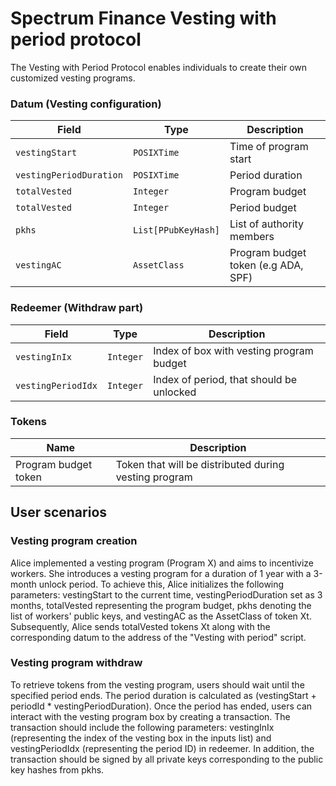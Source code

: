 # Spectrum Finance Vesting with period protocol

The Vesting with Period Protocol enables individuals to create their own customized vesting programs.

### Datum (Vesting configuration)

| Field                   | Type                | Description                         |
| ----------------------- | ------------------- | ----------------------------------- |
| `vestingStart`          | `POSIXTime`         | Time of program start               |
| `vestingPeriodDuration` | `POSIXTime`         | Period duration                     |
| `totalVested`           | `Integer`           | Program budget                      |
| `totalVested`           | `Integer`           | Period budget                       |
| `pkhs`                  | `List[PPubKeyHash]` | List of authority members           |
| `vestingAC`             | `AssetClass`        | Program budget token (e.g ADA, SPF) |

### Redeemer (Withdraw part)

| Field              | Type      | Description                              |
| ------------------ | --------- | ---------------------------------------- |
| `vestingInIx`      | `Integer` | Index of box with vesting program budget |
| `vestingPeriodIdx` | `Integer` | Index of period, that should be unlocked |

### Tokens

| Name                 | Description                                           |
| -------------------- | ----------------------------------------------------- |
| Program budget token | Token that will be distributed during vesting program |

## User scenarios

### Vesting program creation 
Alice implemented a vesting program (Program X) and aims to incentivize workers. She introduces a vesting program for a duration of 1 year with a 3-month unlock period. To achieve this, Alice initializes the following parameters: vestingStart to the current time, vestingPeriodDuration set as 3 months, totalVested representing the program budget, pkhs denoting the list of workers' public keys, and vestingAC as the AssetClass of token Xt. Subsequently, Alice sends totalVested tokens Xt along with the corresponding datum to the address of the "Vesting with period" script.

### Vesting program withdraw
To retrieve tokens from the vesting program, users should wait until the specified period ends. The period duration is calculated as (vestingStart + periodId * vestingPeriodDuration). Once the period has ended, users can interact with the vesting program box by creating a transaction. The transaction should include the following parameters: vestingInIx (representing the index of the vesting box in the inputs list) and vestingPeriodIdx (representing the period ID) in redeemer.
In addition, the transaction should be signed by all private keys corresponding to the public key hashes from pkhs.